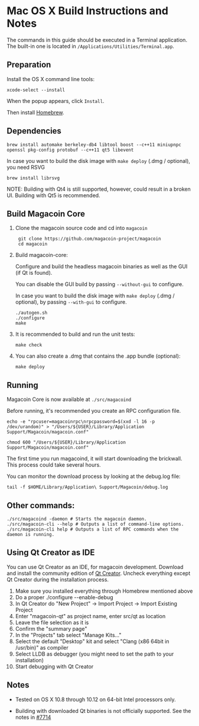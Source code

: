 Mac OS X Build Instructions and Notes
====================================
The commands in this guide should be executed in a Terminal application.
The built-in one is located in `/Applications/Utilities/Terminal.app`.

Preparation
-----------
Install the OS X command line tools:

`xcode-select --install`

When the popup appears, click `Install`.

Then install [Homebrew](http://brew.sh).

Dependencies
----------------------

    brew install automake berkeley-db4 libtool boost --c++11 miniupnpc openssl pkg-config protobuf --c++11 qt5 libevent

In case you want to build the disk image with `make deploy` (.dmg / optional), you need RSVG
 
    brew install librsvg

NOTE: Building with Qt4 is still supported, however, could result in a broken UI. Building with Qt5 is recommended.

Build Magacoin Core
------------------------

1. Clone the magacoin source code and cd into `magacoin`

        git clone https://github.com/magacoin-project/magacoin
        cd magacoin

2.  Build magacoin-core:

    Configure and build the headless magacoin binaries as well as the GUI (if Qt is found).

    You can disable the GUI build by passing `--without-gui` to configure.

    In case you want to build the disk image with `make deploy` (.dmg / optional), by passing `--with-gui` to configure.
    
        ./autogen.sh
        ./configure
        make

3.  It is recommended to build and run the unit tests:

        make check

4.  You can also create a .dmg that contains the .app bundle (optional):

        make deploy

Running
-------

Magacoin Core is now available at `./src/magacoind`

Before running, it's recommended you create an RPC configuration file.

    echo -e "rpcuser=magacoinrpc\nrpcpassword=$(xxd -l 16 -p /dev/urandom)" > "/Users/${USER}/Library/Application Support/Magacoin/magacoin.conf"

    chmod 600 "/Users/${USER}/Library/Application Support/Magacoin/magacoin.conf"

The first time you run magacoind, it will start downloading the brickwall. This process could take several hours.

You can monitor the download process by looking at the debug.log file:

    tail -f $HOME/Library/Application\ Support/Magacoin/debug.log

Other commands:
-------

    ./src/magacoind -daemon # Starts the magacoin daemon.
    ./src/magacoin-cli --help # Outputs a list of command-line options.
    ./src/magacoin-cli help # Outputs a list of RPC commands when the daemon is running.

Using Qt Creator as IDE
------------------------
You can use Qt Creator as an IDE, for magacoin development.
Download and install the community edition of [Qt Creator](https://www.qt.io/download/).
Uncheck everything except Qt Creator during the installation process.

1. Make sure you installed everything through Homebrew mentioned above
2. Do a proper ./configure --enable-debug
3. In Qt Creator do "New Project" -> Import Project -> Import Existing Project
4. Enter "magacoin-qt" as project name, enter src/qt as location
5. Leave the file selection as it is
6. Confirm the "summary page"
7. In the "Projects" tab select "Manage Kits..."
8. Select the default "Desktop" kit and select "Clang (x86 64bit in /usr/bin)" as compiler
9. Select LLDB as debugger (you might need to set the path to your installation)
10. Start debugging with Qt Creator

Notes
-----

* Tested on OS X 10.8 through 10.12 on 64-bit Intel processors only.

* Building with downloaded Qt binaries is not officially supported. See the notes in [#7714](https://github.com/bitcoin/bitcoin/issues/7714)

